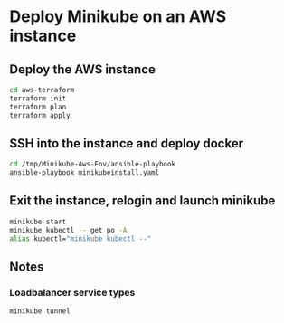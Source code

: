 # Deploy Minikube on an AWS instance


## Deploy the AWS instance

```bash
cd aws-terraform
terraform init
terraform plan 
terraform apply
```

## SSH into the instance and deploy docker

```bash
cd /tmp/Minikube-Aws-Env/ansible-playbook
ansible-playbook minikubeinstall.yaml
```

## Exit the instance, relogin and launch minikube

```bash
minikube start
minikube kubectl -- get po -A
alias kubectl="minikube kubectl --"
```

## Notes

### Loadbalancer service types

```bash
minikube tunnel
```
